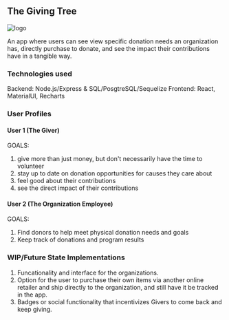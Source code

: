## The Giving Tree

![logo](./static/img/logo_black.png)

An app where users can see view specific donation needs an organization has, directly purchase to donate, and see the impact their contributions have in a tangible way.

### Technologies used
Backend: Node.js/Express & SQL/PosgtreSQL/Sequelize 
Frontend: React, MaterialUI, Recharts

### User Profiles

#### User 1 (The Giver)

GOALS: 
1. give more than just money, but don't necessarily have the time to volunteer
2. stay up to date on donation opportunities for causes they care about
3. feel good about their contributions
4. see the direct impact of their contributions

#### User 2 (The Organization Employee)

GOALS:
1. Find donors to help meet physical donation needs and goals
2. Keep track of donations and program results

### WIP/Future State Implementations

1. Funcationality and interface for the organizations.
2. Option for the user to purchase their own items via another online retailer and ship directly to the organization, and still have it be tracked in the app.
3. Badges or social functionality that incentivizes Givers to come back and keep giving.